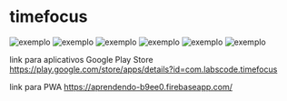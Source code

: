 # timefocus



![exemplo](https://play-lh.googleusercontent.com/mkj3WKm5EwU7uw1qWylUE2OrA8g2Vl75Q5w8meG30fwlOxBgvFVmsOEN0hjSmOjxXEU=w1920-h947-rw)
![exemplo](https://play-lh.googleusercontent.com/LKa6sWoOp90z198kD8sKYVaH466Puv6sy4qX4KbpV9T8rsViVQS71b54ZNmkRd-0Zp8=w1920-h947-rw)
![exemplo](https://play-lh.googleusercontent.com/g4rQaSVvITgQepYc0HZUbJIDNEhLjI-e-vVslXU205m7s--cyGlu6ZejvtYYEGodOzU=w1920-h947-rw)
![exemplo](https://play-lh.googleusercontent.com/D0MC4fsT7wWF7bqwOXx9uWjGvon8lzRL8PiXU_mWiS5VKiaP7ygAOXddImF2pLc6K8lD=w1920-h947-rw)
![exemplo](https://play-lh.googleusercontent.com/86poyNSg_9_O-0XVbonjmBewcyw7xCKUlVLc6r-P0vkX6D6G5OIyKvubAg1cnvcNckI=w1920-h947-rw)
![exemplo](https://play-lh.googleusercontent.com/zdWZYiTg8I1I1Z5Btbc1i-fnffpNkKRxxA-rqHlofNXLmGW-fiawkqNeVLnxrsqE5A8=w1920-h947-rw)

link para aplicativos Google Play Store
https://play.google.com/store/apps/details?id=com.labscode.timefocus

link para PWA 
https://aprendendo-b9ee0.firebaseapp.com/

